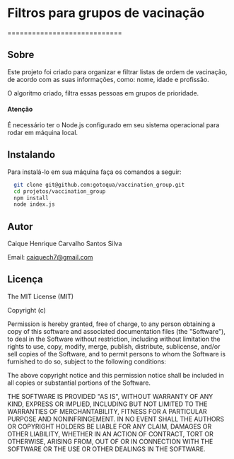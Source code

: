 # Filtros para grupos de vacinação 
============================

## Sobre
Este projeto foi criado para organizar e filtrar listas de ordem de vacinação, de acordo com as suas informações, como: nome, idade e profissão.

O algoritmo criado, filtra essas pessoas em grupos de prioridade.

#### Atenção

É necessário ter o Node.js configurado em seu sistema operacional para rodar em máquina local.

## Instalando

Para instalá-lo em sua máquina faça os comandos a seguir:

``` bash
  git clone git@github.com:gotoqua/vaccination_group.git
  cd projetos/vaccination_group
  npm install
  node index.js
```

## Autor
Caique Henrique Carvalho Santos Silva

Email: <caiquech7@gmail.com>

## Licença

The MIT License (MIT)

Copyright (c)

Permission is hereby granted, free of charge, to any person obtaining a copy
of this software and associated documentation files (the "Software"), to deal
in the Software without restriction, including without limitation the rights
to use, copy, modify, merge, publish, distribute, sublicense, and/or sell
copies of the Software, and to permit persons to whom the Software is
furnished to do so, subject to the following conditions:

The above copyright notice and this permission notice shall be included in
all copies or substantial portions of the Software.

THE SOFTWARE IS PROVIDED "AS IS", WITHOUT WARRANTY OF ANY KIND, EXPRESS OR
IMPLIED, INCLUDING BUT NOT LIMITED TO THE WARRANTIES OF MERCHANTABILITY,
FITNESS FOR A PARTICULAR PURPOSE AND NONINFRINGEMENT. IN NO EVENT SHALL THE
AUTHORS OR COPYRIGHT HOLDERS BE LIABLE FOR ANY CLAIM, DAMAGES OR OTHER
LIABILITY, WHETHER IN AN ACTION OF CONTRACT, TORT OR OTHERWISE, ARISING FROM,
OUT OF OR IN CONNECTION WITH THE SOFTWARE OR THE USE OR OTHER DEALINGS IN
THE SOFTWARE.
